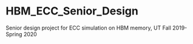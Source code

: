 # HBM_ECC_Senior_Design
Senior design project for ECC simulation on HBM memory, UT Fall 2019-Spring 2020
